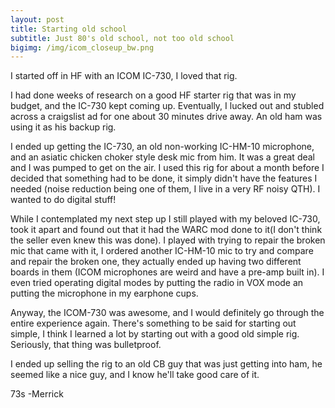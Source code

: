 ```yaml
---
layout: post
title: Starting old school
subtitle: Just 80's old school, not too old school
bigimg: /img/icom_closeup_bw.png
---
```


I started off in HF with an ICOM IC-730, I loved that rig.

I had done weeks of research on a good HF starter rig that was in my budget, and the IC-730 kept coming up. Eventually, I lucked out and stubled across a craigslist ad for one about 30 minutes drive away. An old ham was using it as his backup rig. 

I ended up getting the IC-730, an old non-working IC-HM-10 microphone, and an asiatic chicken choker style desk mic from him. It was a great deal and I was pumped to get on the air. I used this rig for about a month before I decided that something had to be done, it simply didn't have the features I needed (noise reduction being one of them, I live in a very RF noisy QTH). I wanted to do digital stuff!

While I contemplated my next step up I still played with my beloved IC-730, took it apart and found out that it had the WARC mod done to it(I don't think the seller even knew this was done). I played with trying to repair the broken mic that came with it, I ordered another IC-HM-10 mic to try and compare and repair the broken one, they actually ended up having two different boards in them (ICOM microphones are weird and have a pre-amp built in). I even tried operating digital modes by putting the radio in VOX mode an putting the microphone in my earphone cups.

Anyway, the ICOM-730 was awesome, and I would definitely go through the entire experience again. There's something to be said for starting out simple, I think I learned a lot by starting out with a good old simple rig. Seriously, that thing was bulletproof.

I ended up selling the rig to an old CB guy that was just getting into ham, he seemed like a nice guy, and I know he'll take good care of it.

73s
-Merrick
